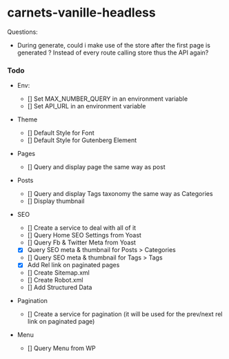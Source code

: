 # carnets-vanille-headless

Questions:
 - During generate, could i make use of the store after the first page is generated ? Instead of every route calling store thus the API again?

### Todo

- Env:
  - [] Set MAX_NUMBER_QUERY in an environment variable
  - [] Set API_URL in an environment variable

- Theme
  - [] Default Style for Font
  - [] Default Style for Gutenberg Element

- Pages
  - [] Query and display page the same way as post

- Posts
  - [] Query and display Tags taxonomy the same way as Categories
  - [] Display thumbnail

- SEO
  - [] Create a service to deal with all of it
  - [] Query Home SEO Settings from Yoast
  - [] Query Fb & Twitter Meta from Yoast
  - [x] Query SEO meta & thumbnail for Posts > Categories
  - [] Query SEO meta & thumbnail for Tags > Tags
  - [x] Add Rel link on paginated pages
  - [] Create Sitemap.xml
  - [] Create Robot.xml
  - [] Add Structured Data

- Pagination
  - [] Create a service for pagination (it will be used for the prev/next rel link on paginated page)

- Menu
  - [] Query Menu from WP
